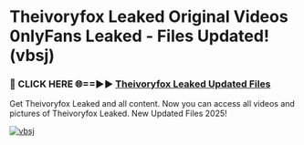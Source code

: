 # Theivoryfox Leaked Original Videos 0nlyFans Leaked - Files Updated! (vbsj)

<h3>🔴 CLICK HERE 🌐==►► <a href="https://tinyurl.com/ehrbuxhb" rel="nofollow">Theivoryfox Leaked Updated Files</a></h3>

Get Theivoryfox Leaked and all content. Now you can access all videos and pictures of Theivoryfox Leaked. New Updated Files 2025!

[![vbsj](https://i.imgur.com/lVYEuWS.gif)](https://tinyurl.com/ehrbuxhb)
